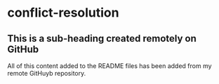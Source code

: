 # conflict-resolution

## This is a sub-heading created remotely on GitHub

All of this content added to the README files has been added from my remote GitHuyb repository.
